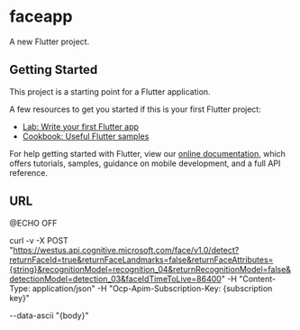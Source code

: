 # faceapp

A new Flutter project.

## Getting Started

This project is a starting point for a Flutter application.

A few resources to get you started if this is your first Flutter project:

- [Lab: Write your first Flutter app](https://flutter.dev/docs/get-started/codelab)
- [Cookbook: Useful Flutter samples](https://flutter.dev/docs/cookbook)

For help getting started with Flutter, view our
[online documentation](https://flutter.dev/docs), which offers tutorials,
samples, guidance on mobile development, and a full API reference.


## URL

@ECHO OFF

curl -v -X POST "https://westus.api.cognitive.microsoft.com/face/v1.0/detect?returnFaceId=true&returnFaceLandmarks=false&returnFaceAttributes={string}&recognitionModel=recognition_04&returnRecognitionModel=false&detectionModel=detection_03&faceIdTimeToLive=86400"
-H "Content-Type: application/json"
-H "Ocp-Apim-Subscription-Key: {subscription key}"

--data-ascii "{body}"


